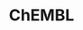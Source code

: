 ---
bigquery: https://console.cloud.google.com/bigquery?p=patents-public-data&d=ebi_chembl&page=dataset
citation: '"The ChEMBL database in 2017." Anna Gaulton, Anne Hersey, Michał Nowotka,
  A Patrícia Bento, Jon Chambers, David Mendez, Prudence Mutowo, Francis Atkinson,
  Louisa J Bellis, Elena Cibrián-Uhalte, Mark Davies, Nathan Dedman, Anneli Karlsson,
  María Paula Magariños, John P Overington, George Papadatos, Ines Smit, Andrew R
  Leach Nucleic acids Research (2017) 45 (Database Issue), D945-D954'
contributors: European Bioinformatics Institute
cost: None
description: ChEMBL Data is a manually curated database of small molecules used in
  drug discovery, including information about existing patented drugs.
documentation: 'schema: https://www.ebi.ac.uk/chembl/db_schema


  '
last_edit: Mon, 04 Apr 2022 19:07:30 GMT
location: https://console.cloud.google.com/marketplace/product/google_patents_public_datasets/chembl
maintained_by: EMBL-EBI, an outstation of European Molecular Biology Laboratory
related_publications: '

  ChEMBL: towards direct deposition of bioassay data.


  Mendez D, Gaulton A, Bento AP, Chambers J, De Veij M, Félix E, Magariños MP, Mosquera
  JF, Mutowo P, Nowotka M, Gordillo-Marañón M, Hunter F, Junco L, Mugumbate G, Rodriguez-Lopez
  M, Atkinson F, Bosc N, Radoux CJ, Segura-Cabrera A, Hersey A, Leach AR.


  — Nucleic Acids Res. 2019; 47(D1):D930-D940. doi: 10.1093/nar/gky1075

  '
schema_fields: '[''curation_comment'', ''level4_description'', ''assay_strain'', ''ass_cls_map_id'',
  ''cidx'', ''src_id'', ''name'', ''component_synonym'', ''mesh_id'', ''molregno'',
  ''level2'', ''stat'', ''ref_id'', ''pchembl_value'', ''formulation_id'', ''assay_tax_id'',
  ''site_residues'', ''target_desc'', ''hbd'', ''l7'', ''published_relation'', ''action_type'',
  ''std_act_id'', ''assay_tissue'', ''level1'', ''delist_flag'', ''chebi_par_id'',
  ''met_id'', ''qed_weighted'', ''patent_use_code'', ''job_id'', ''cl_lincs_id'',
  ''oral'', ''cx_logd'', ''substrate_record_id'', ''synonyms'', ''mechanism_of_action'',
  ''relationship'', ''assay_desc'', ''warning_class'', ''mw_freebase'', ''parent_molregno'',
  ''comp_class_id'', ''l4'', ''parent_go_id'', ''chirality'', ''src_short_name'',
  ''cpd_str_alert_id'', ''hbd_lipinski'', ''full_molformula'', ''mc_target_name'',
  ''standard_upper_value'', ''updated_on'', ''molecule_type'', ''pref_name'', ''bao_endpoint'',
  ''atc_code'', ''ref_type'', ''volume'', ''comp_go_id'', ''published_value'', ''res_stem_id'',
  ''syn_type'', ''doi'', ''frac_code'', ''stem'', ''creation_date'', ''mw_monoisotopic'',
  ''text_value'', ''issue'', ''stem_class'', ''standard_inchi_key'', ''acd_most_bpka'',
  ''previous_company'', ''component_id'', ''indref_id'', ''research_stem'', ''curated_by'',
  ''protclasssyn_id'', ''mecref_id'', ''num_lipinski_ro5_violations'', ''drug_substance_flag'',
  ''protein_class_synonym'', ''usan_stem'', ''last_active'', ''aspect'', ''drug_product_flag'',
  ''withdrawn_reason'', ''annotation'', ''normal_range_max'', ''uberon_id'', ''downgraded'',
  ''ddd_admr'', ''alert_id'', ''caloha_id'', ''patent_no'', ''therapeutic_flag'',
  ''molfile'', ''value'', ''hrac_class_id'', ''log_id'', ''alert_name'', ''ddd_id'',
  ''description'', ''sitecomp_id'', ''natural_product'', ''molsyn_id'', ''who_name'',
  ''acd_most_apka'', ''sequence_md5sum'', ''site_id'', ''entity_type'', ''ridx'',
  ''qudt_units'', ''mesh_heading'', ''level5'', ''definition'', ''acd_logd'', ''warning_year'',
  ''set_name'', ''isoform'', ''prod_pat_id'', ''warning_description'', ''drugind_id'',
  ''ddd_units'', ''dosed_ingredient'', ''last_page'', ''level4'', ''level1_description'',
  ''efo_term'', ''db_source'', ''source_domain_id'', ''parameter_type'', ''product_id'',
  ''l5'', ''short_name'', ''bei'', ''polymer_flag'', ''ddd_comment'', ''cell_name'',
  ''published_type'', ''molecular_species'', ''potential_duplicate'', ''nda_type'',
  ''cx_most_bpka'', ''usan_substem'', ''frac_class_id'', ''ap_id'', ''assay_organism'',
  ''version'', ''le'', ''structure_type'', ''tissue_id'', ''met_conversion'', ''compd_id'',
  ''first_page'', ''compsyn_id'', ''standard_flag'', ''submission_date'', ''met_comment'',
  ''end_position'', ''path'', ''biocomp_id'', ''level3_description'', ''mol_hrac_id'',
  ''withdrawn_country'', ''targcomp_id'', ''organism'', ''upper_value'', ''mol_irac_id'',
  ''prediction_method'', ''tid_fixed'', ''domain_type'', ''protein_class_id'', ''sequence'',
  ''doc_type'', ''mutation'', ''max_phase_for_ind'', ''drug_record_id'', ''homologue'',
  ''hba'', ''assay_subcellular_fraction'', ''cx_logp'', ''strength'', ''aromatic_rings'',
  ''parameter_value'', ''parent_id'', ''l6'', ''heavy_atoms'', ''sei'', ''assay_id'',
  ''smarts'', ''domain_description'', ''hba_lipinski'', ''authors'', ''cx_most_apka'',
  ''alert_set_id'', ''class_type'', ''patent_id'', ''warning_id'', ''alogp'', ''variant_id'',
  ''withdrawn_year'', ''mol_frac_id'', ''metref_id'', ''black_box_warning'', ''availability_type'',
  ''helm_notation'', ''binding_site_comment'', ''updated_by'', ''result_flag'', ''comments'',
  ''rtb'', ''full_mwt'', ''record_id'', ''acd_logp'', ''level3'', ''country'', ''assay_class_id'',
  ''status'', ''start_position'', ''active_molregno'', ''publication_number'', ''component_type'',
  ''toid'', ''ro3_pass'', ''abstract'', ''l1'', ''enzyme_name'', ''standard_relation'',
  ''l3'', ''year'', ''metabolite_record_id'', ''accession'', ''oc_id'', ''as_id'',
  ''assay_category'', ''targrel_id'', ''uo_units'', ''idx'', ''subgroup'', ''compound_name'',
  ''data_validity_comment'', ''usan_stem_definition'', ''who_extra'', ''source'',
  ''label'', ''route'', ''parent_type'', ''standard_units'', ''bao_id'', ''relationship_type'',
  ''pathway_key'', ''standard_value'', ''mc_tax_id'', ''chembl_id'', ''max_phase'',
  ''type'', ''patent_expire_date'', ''mechanism_comment'', ''compound_key'', ''num_ro5_violations'',
  ''bao_format'', ''title'', ''l8'', ''ad_type'', ''standard_inchi'', ''efo_id'',
  ''mc_target_type'', ''cellosaurus_id'', ''assay_test_type'', ''withdrawn_flag'',
  ''usan_year'', ''dosage_form'', ''tax_id'', ''protein_class_desc'', ''predbind_id'',
  ''withdrawn_class'', ''warnref_id'', ''units'', ''pubmed_id'', ''assay_source'',
  ''rgid'', ''cell_source_tissue'', ''mec_id'', ''l2'', ''journal'', ''src_description'',
  ''irac_code'', ''molecular_mechanism'', ''warning_country'', ''tbl'', ''target_mapping'',
  ''irac_class_id'', ''level2_description'', ''clo_id'', ''bto_id'', ''cell_description'',
  ''go_id'', ''selectivity_comment'', ''major_class'', ''usan_stem_id'', ''disease_efficacy'',
  ''active_ingredient'', ''innovator_company'', ''related_tid'', ''cell_source_tax_id'',
  ''ddd_value'', ''first_in_class'', ''cell_id'', ''assay_param_id'', ''domain_id'',
  ''co_stem_id'', ''src_assay_id'', ''activity_count'', ''inorganic_flag'', ''approval_date'',
  ''relationship_desc'', ''tid'', ''aidx'', ''published_units'', ''site_name'', ''standard_text_value'',
  ''first_approval'', ''assay_cell_type'', ''topical'', ''entity_id'', ''relation'',
  ''warning_type'', ''ingredient'', ''confidence_score'', ''indication_class'', ''confidence'',
  ''activity_id'', ''orig_description'', ''species_group_flag'', ''src_compound_id'',
  ''priority'', ''company'', ''hrac_code'', ''parenteral'', ''mc_organism'', ''ref_url'',
  ''applicant_full_name'', ''psa'', ''target_type'', ''domain_name'', ''cell_source_organism'',
  ''actsm_id'', ''cell_ontology_id'', ''num_alerts'', ''pathway_id'', ''doc_id'',
  ''lle'', ''enzyme_tid'', ''prodrug'', ''mc_target_accession'', ''assay_type'', ''mol_atc_id'',
  ''normal_range_min'', ''activity_comment'', ''db_version'', ''canonical_smiles'',
  ''class_level'', ''standard_type'', ''smid'', ''direct_interaction'', ''trade_name'']'
shortname: chembl
tags:
- biotechnology
- health
- chemical
- bioinformatics
- medical
terms_of_use: CC BY-SA 3.0
title: ChEMBL
uuid: e232a192-965c-4ec9-904c-155b6dfe56c5
---